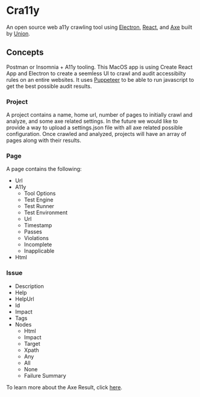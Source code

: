 # Cra11y

An open source web a11y crawling tool using [Electron](https://electronjs.org), [React](https://reactjs.org), and [Axe](https://www.deque.com/axe) built by [Union](https://union.co).

## Concepts

Postman or Insomnia + A11y tooling. This MacOS app is using Create React App and Electron to create a seemless UI to crawl and audit accessibilty rules on an entire websites. It uses [Puppeteer](https://github.com/GoogleChrome/puppeteer) to be able to run javascript to get the best possible audit results.


### Project
A project contains a name, home url, number of pages to initially crawl and analyze, and some axe related settings. In the future we would like to provide a way to upload a settings.json file with all axe related possible configuration. Once crawled and analyzed, projects will have an array of pages along with their results.

### Page
A page contains the following:

* Url
* A11y
  * Tool Options
  * Test Engine
  * Test Runner
  * Test Environment
  * Url
  * Timestamp
  * Passes
  * Violations
  * Incomplete
  * Inapplicable
* Html

### Issue
* Description
* Help
* HelpUrl
* Id
* Impact
* Tags
* Nodes
  * Html
  * Impact
  * Target
  * Xpath
  * Any
  * All
  * None
  * Failure Summary

To learn more about the Axe Result, click [here](https://github.com/dequelabs/axe-core/blob/master/doc/API.md).
